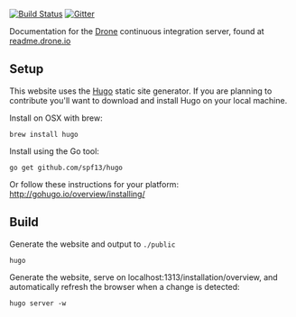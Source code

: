[![Build Status](http://test.drone.io/api/badge/github.com/drone/docs/status.svg?style=flat)](http://test.drone.io/github.com/drone/docs) [![Gitter](https://badges.gitter.im/Join%20Chat.svg)](https://gitter.im/drone/drone?utm_source=badge&utm_medium=badge&utm_campaign=pr-badge)

Documentation for the [Drone](https://github.com/drone/drone) continuous integration server, found at [readme.drone.io](http://readme.drone.io)

## Setup

This website uses the [Hugo](https://github.com/spf13/hugo) static site generator. If you are planning to contribute you'll want to download and install Hugo on your local machine.

Install on OSX with brew:

```
brew install hugo
```

Install using the Go tool:

```
go get github.com/spf13/hugo
```

Or follow these instructions for your platform: http://gohugo.io/overview/installing/

## Build

Generate the website and output to `./public`

```
hugo
```

Generate the website, serve on localhost:1313/installation/overview, and automatically refresh the browser when a change is detected:

```
hugo server -w
```
